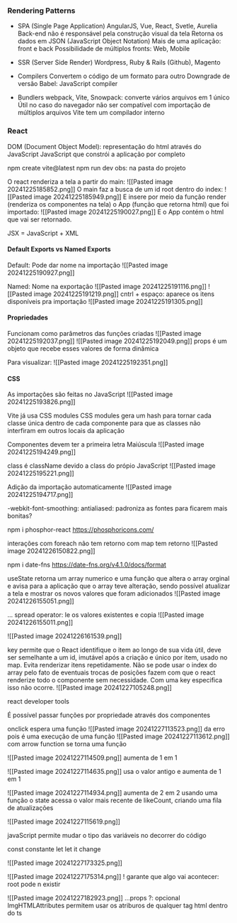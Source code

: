 ### Rendering Patterns

- SPA (Single Page Application)
	AngularJS, Vue, React, Svetle, Aurelia
	Back-end não é responsável pela construção visual da tela
	Retorna os dados em JSON (JavaScript Object Notation)
	Mais de uma aplicação: front e back
	Possibilidade de múltiplos fronts: Web, Mobile

- SSR (Server Side Render)
	Wordpress, Ruby & Rails (Github), Magento 

- Compilers
	Convertem o código de um formato para outro
	Downgrade de versão
	Babel: JavaScript compiler

- Bundlers
	webpack, Vite, Snowpack: converte vários arquivos em 1 único
	Útil no caso do navegador não ser compatível com importação de múltiplos arquivos
	Vite tem um compilador interno

### React

DOM (Document Object Model): representação do html através do JavaScript
JavaScript que constrói a aplicação por completo

npm create vite@latest
npm run dev
obs: na pasta do projeto

O react renderiza a tela a partir do main:
![[Pasted image 20241225185852.png]]
O main faz a busca de um id root dentro do index:
![[Pasted image 20241225185949.png]]
E insere por meio da função render (renderiza os componentes na tela) o App (função que retorna html) que foi importado:
![[Pasted image 20241225190027.png]]
E o App contém o html que vai ser retornado.

JSX = JavaScript + XML
#### Default Exports vs Named Exports

Default: Pode dar nome na importação
![[Pasted image 20241225190927.png]]

Named: Nome na exportação
![[Pasted image 20241225191116.png]]
![[Pasted image 20241225191219.png]]
cntrl + espaço: aparece os itens disponíveis pra importação
![[Pasted image 20241225191305.png]]

#### Propriedades
Funcionam como parâmetros das funções criadas 
![[Pasted image 20241225192037.png]]
![[Pasted image 20241225192049.png]]
props é um objeto que recebe esses valores de forma dinâmica

Para visualizar:
![[Pasted image 20241225192351.png]]

#### CSS
As importações são feitas no JavaScript
![[Pasted image 20241225193826.png]]

Vite já usa CSS modules
CSS modules gera um hash para tornar cada classe única dentro de cada componente para que as classes não interfiram em outros locais da aplicação

Componentes devem ter a primeira letra Maiúscula 
![[Pasted image 20241225194249.png]]

class é className devido a class do própio JavaScript
![[Pasted image 20241225195221.png]]

Adição da importação automaticamente 
![[Pasted image 20241225194717.png]]

-webkit-font-smoothing: antialiased: padroniza as fontes para ficarem mais bonitas?

npm i phosphor-react
https://phosphoricons.com/

interações com foreach não tem retorno
com map tem retorno
![[Pasted image 20241226150822.png]]

npm i date-fns
https://date-fns.org/v4.1.0/docs/format

useState retorna um array numerico e uma função que altera o array orginal e avisa para a aplicação que o array teve alteração, sendo possível atualizar a tela e mostrar os novos valores que foram adicionados 
![[Pasted image 20241226155051.png]]

... spread operator: le os valores existentes e copia
![[Pasted image 20241226155011.png]]

![[Pasted image 20241226161539.png]]

key permite que o React identifique o item ao longo de sua vida útil, deve ser semelhante a um id, imutável após a criação e único por item, usado no map. Evita renderizar itens repetidamente. Não se pode usar o index do array pelo fato de eventuais trocas de posições fazem com que o react renderize todo o componente sem necessidade. Com uma key especifica isso não ocorre.
![[Pasted image 20241227105248.png]]

react developer tools

É possível passar funções por propriedade através dos componentes

onclick espera uma função 
![[Pasted image 20241227113523.png]]
da erro pois é uma execução de uma função
![[Pasted image 20241227113612.png]]
com arrow function se torna uma função

![[Pasted image 20241227114509.png]]
aumenta de 1 em 1

![[Pasted image 20241227114635.png]]
usa o valor antigo e aumenta de 1 em 1

![[Pasted image 20241227114934.png]]
aumenta de 2 em 2
usando uma função o state acessa o valor mais recente de likeCount, criando uma fila de atualizações

![[Pasted image 20241227115619.png]]

javaScript permite mudar o tipo das variáveis no decorrer do código

const constante
let let it change 

![[Pasted image 20241227173325.png]]

![[Pasted image 20241227175314.png]]
! garante que algo vai acontecer: root pode n existir

![[Pasted image 20241227182923.png]]
...props
?: opcional
ImgHTMLAttributes permitem usar os atriburos de qualquer tag html dentro do ts
